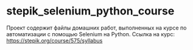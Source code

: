 # stepik_selenium_python_course
Проект содержит файлы домашних работ, выполненных на курсе по автоматизации с помощью Selenium на Python. 
Ссылка на курс: https://stepik.org/course/575/syllabus

